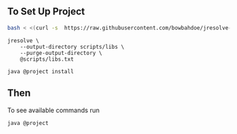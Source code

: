 ## To Set Up Project

```bash
bash < <(curl -s  https://raw.githubusercontent.com/bowbahdoe/jresolve-cli/main/install)
```

```shell
jresolve \
    --output-directory scripts/libs \
    --purge-output-directory \
    @scripts/libs.txt
```

```shell
java @project install
```

## Then

To see available commands run

```shell
java @project
```

